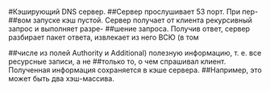 #Кэширующий DNS сервер. 
##Сервер прослушивает 53 порт. При пер-
##вом запуске кэш пустой. Сервер получает от клиента рекурсивный запрос и выполняет разре-
##шение запроса. Получив ответ, сервер разбирает пакет ответа, извлекает из него ВСЮ (в том

##числе из полей Authority и Additional) полезную информацию, т. е. все ресурсные записи, а не
##только то, о чем спрашивал клиент. Полученная информация сохраняется в кэше сервера.
##Например, это может быть два хэш-массива.
